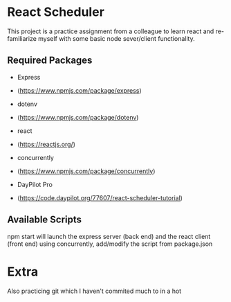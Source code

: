 # React Scheduler 
This project is a practice assignment from a colleague to learn react and re-familiarize myself with some basic node sever/client functionality.

## Required Packages
* Express                 
- (https://www.npmjs.com/package/express)
* dotenv
- (https://www.npmjs.com/package/dotenv)
* react
- (https://reactjs.org/)
* concurrently
- (https://www.npmjs.com/package/concurrently)
* DayPilot Pro
- (https://code.daypilot.org/77607/react-scheduler-tutorial)

## Available Scripts
npm start will launch the express server (back end) and the react client (front end) using concurrently, add/modify the script from package.json

# Extra
Also practicing git which I haven't commited much to in a hot